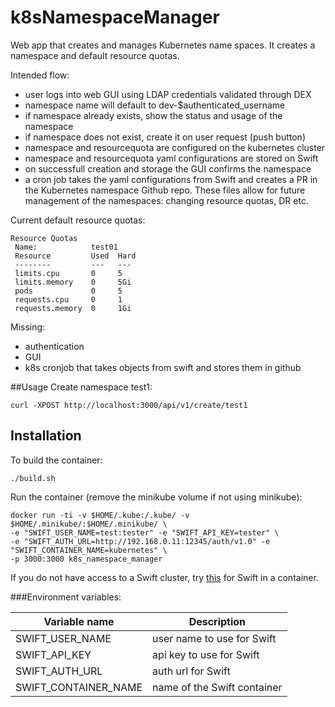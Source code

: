 # k8sNamespaceManager
Web app that creates and manages Kubernetes name spaces. It creates a namespace and default resource quotas.

Intended flow:
- user logs into web GUI using LDAP credentials validated through DEX
- namespace name will default to dev-$authenticated_username
- if namespace already exists, show the status and usage of the namespace
- if namespace does not exist, create it on user request (push button)
- namespace and resourcequota are configured on the kubernetes cluster
- namespace and resourcequota yaml configurations are stored on Swift
- on successfull creation and storage the GUI confirms the namespace
- a cron job takes the yaml configurations from Swift and creates a PR in the Kubernetes namespace Github repo. These files allow for future management of the namespaces: changing resource quotas, DR etc.


Current default resource quotas:
```
Resource Quotas
 Name:            test01
 Resource         Used  Hard
 --------         ---   ---
 limits.cpu       0     5
 limits.memory    0     5Gi
 pods             0     5
 requests.cpu     0     1
 requests.memory  0     1Gi
```

Missing:
- authentication
- GUI
- k8s cronjob that takes objects from swift and stores them in github


##Usage
Create namespace test1:
```
curl -XPOST http://localhost:3000/api/v1/create/test1
```

## Installation
To build the container:
```
./build.sh
```

Run the container (remove the minikube volume if not using minikube):
```
docker run -ti -v $HOME/.kube:/.kube/ -v $HOME/.minikube/:$HOME/.minikube/ \
-e "SWIFT_USER_NAME=test:tester" -e "SWIFT_API_KEY=tester" \
-e "SWIFT_AUTH_URL=http://192.168.0.11:12345/auth/v1.0" -e "SWIFT_CONTAINER_NAME=kubernetes" \
-p 3000:3000 k8s_namespace_manager
```

If you do not have access to a Swift cluster, try [this](https://hub.docker.com/r/morrisjobke/docker-swift-onlyone/) for Swift in a container.


###Environment variables:

Variable name | Description
------------- | -----------
SWIFT_USER_NAME | user name to use for Swift
SWIFT_API_KEY | api key to use for Swift
SWIFT_AUTH_URL | auth url for Swift
SWIFT_CONTAINER_NAME | name of the Swift container
